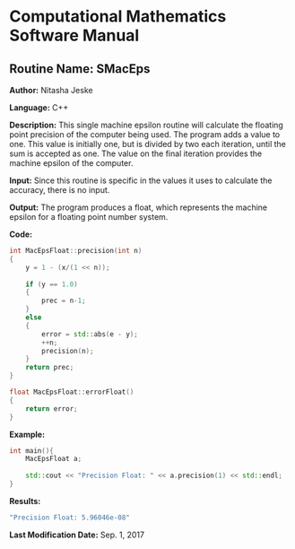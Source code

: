 # Computational Mathematics Software Manual

## **Routine Name:** SMacEps

**Author:** Nitasha Jeske

**Language:** C++

**Description:** This single machine epsilon routine will calculate the floating point precision of the computer being used. The program adds a value to one. This value is initially one, but is divided by two each iteration, until the sum is accepted as one. The value on the final iteration provides the machine epsilon of the computer. 

**Input:** Since this routine is specific in the values it uses to calculate the accuracy, there is no input.

**Output:** The program produces a float, which represents the machine epsilon for a floating point number system. 

**Code:**
``` C++
int MacEpsFloat::precision(int n)
{
    y = 1 - (x/(1 << n));
	
	if (y == 1.0)
	{
	    prec = n-1;	
	}
	else
	{
		error = std::abs(e - y);
		++n;
		precision(n);
	}
	return prec;
}

float MacEpsFloat::errorFloat()
{
	return error;
}
```

**Example:**
``` C++
int main(){
    MacEpsFloat a;
    
    std::cout << "Precision Float: " << a.precision(1) << std::endl;
}
```

**Results:** 
``` C++
"Precision Float: 5.96046e-08"
```

**Last Modification Date:** Sep. 1, 2017


